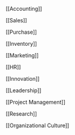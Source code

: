 
[[Accounting]]

[[Sales]]

[[Purchase]]

[[Inventory]]

[[Marketing]]

[[HR]]

[[Innovation]]

[[Leadership]]

[[Project Management]]

[[Research]]


[[Organizational Culture]]
